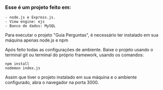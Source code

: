 ### Esse é um projeto feito em: ###

    - node.js e Express.js.
    - View engine: ejs
    - Banco de dados: MySQL

Para executar o projeto "Guia Perguntas", é necessário ter instalado em sua máquina apenas node.js e npm

Após feito todas as configurações de ambiente. Baixe o projeto usando o terminal git ou terminal do próprio framework, usando os comandos:

```
npm install
nodemon index.js
```

Assim que tiver o projeto instalado em sua máquina e o ambiente configurado, abra o navegador na porta 3000.